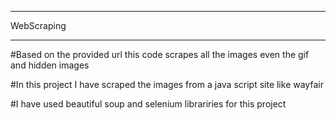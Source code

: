 **************
WebScraping
**************

#Based on the provided url this code scrapes all the images even the gif and hidden images

#In this project I have scraped the images from a java script site like wayfair

#I have used beautiful soup and selenium librariries for this project
